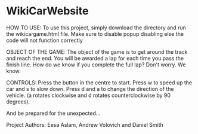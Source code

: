 # WikiCarWebsite
HOW TO USE:
To use this project, simply download the directory and run the wikicargame.html file. 
Make sure to disable popup disabling else the code will not function correctly

OBJECT OF THE GAME:
The object of the game is to get around the track and reach the end. You will be awarded a lap for each time you pass the finish line. How do we know if you complete the full lap? Don't worry. We know.

CONTROLS:
Press the button in the centre to start. Press w to speed up the car and s to slow down. Press d and a to change the direction of the vehicle. (a rotates clockwise and d rotates counterclockwise by 90 degrees).


And be prepared for the unexpected...

Project Authors: Eesa Aslam, Andrew Volovich and Daniel Smith
